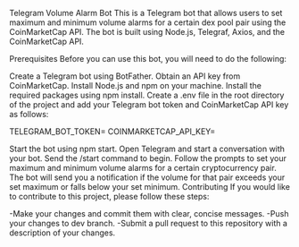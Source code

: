 Telegram Volume Alarm Bot
This is a Telegram bot that allows users to set maximum and minimum volume alarms for a certain dex pool pair using the CoinMarketCap API. The bot is built using Node.js, Telegraf, Axios, and the CoinMarketCap API.

Prerequisites
Before you can use this bot, you will need to do the following:

Create a Telegram bot using BotFather.
Obtain an API key from CoinMarketCap.
Install Node.js and npm on your machine.
Install the required packages using npm install.
Create a .env file in the root directory of the project and add your Telegram bot token and CoinMarketCap API key as follows:


TELEGRAM_BOT_TOKEN=<your-telegram-bot-token>
COINMARKETCAP_API_KEY=<your-coinmarketcap-api-key>

  
Start the bot using npm start.
Open Telegram and start a conversation with your bot.
Send the /start command to begin.
Follow the prompts to set your maximum and minimum volume alarms for a certain cryptocurrency pair.
The bot will send you a notification if the volume for that pair exceeds your set maximum or falls below your set minimum.
Contributing
If you would like to contribute to this project, please follow these steps:

-Make your changes and commit them with clear, concise messages.
-Push your changes to dev branch.
-Submit a pull request to this repository with a description of your changes.
